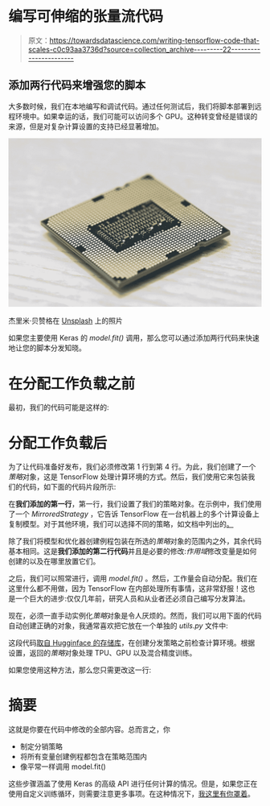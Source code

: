 # 编写可伸缩的张量流代码

> 原文：<https://towardsdatascience.com/writing-tensorflow-code-that-scales-c0c93aa3736d?source=collection_archive---------22----------------------->

## 添加两行代码来增强您的脚本

大多数时候，我们在本地编写和调试代码。通过任何测试后，我们将脚本部署到远程环境中。如果幸运的话，我们可能可以访问多个 GPU。这种转变曾经是错误的来源，但是对复杂计算设置的支持已经显著增加。

![](img/d6da96b64fcdec927cb27e8121c2da58.png)

杰里米·贝赞格在 [Unsplash](https://unsplash.com?utm_source=medium&utm_medium=referral) 上的照片

如果您主要使用 Keras 的 *model.fit()* 调用，那么您可以通过添加两行代码来快速地让您的脚本分发知晓。

# 在分配工作负载之前

最初，我们的代码可能是这样的:

# 分配工作负载后

为了让代码准备好发布，我们必须修改第 1 行到第 4 行。为此，我们创建了一个*策略*对象，这是 TensorFlow 处理计算环境的方式。然后，我们使用它来包装我们的代码，如下面的代码片段所示:

在**我们添加的第一行**，第一行，我们设置了我们的策略对象。在示例中，我们使用了一个 *MirroredStrategy* ，它告诉 TensorFlow 在一台机器上的多个计算设备上复制模型。对于其他环境，我们可以选择不同的策略，如文档中列出的[。](https://www.tensorflow.org/guide/distributed_training#types_of_strategies)

除了我们将模型和优化器创建例程包装在所选的*策略*对象的范围内之外，其余代码基本相同。这是**我们添加的第二行代码**并且是必要的修改:*作用域*修改变量是如何创建的以及在哪里放置它们。

之后，我们可以照常进行，调用 *model.fit()* 。然后，工作量会自动分配。我们在这里什么都不用做，因为 TensorFlow 在内部处理所有事情，这非常舒服！这也是一个巨大的进步:仅仅几年前，研究人员和从业者还必须自己编写分发算法。

现在，必须一直手动实例化*策略*对象是令人厌烦的。然而，我们可以用下面的代码自动创建正确的对象，我通常喜欢把它放在一个单独的 *utils.py* 文件中:

这段代码[取自 Hugginface 的存储库](https://github.com/huggingface/transformers/blob/1c06240e1b3477728129bb58e7b6c7734bb5074e/src/transformers/training_args_tf.py#L191)，在创建分发策略之前检查计算环境。根据设置，返回的*策略*对象处理 TPU、GPU 以及混合精度训练。

如果您使用这种方法，那么您只需更改这一行:

# 摘要

这就是你要在代码中修改的全部内容。总而言之，你

*   制定分销策略
*   将所有变量创建例程都包含在策略范围内
*   像平常一样调用 model.fit()

这些步骤涵盖了使用 Keras 的高级 API 进行任何计算的情况。但是，如果您正在使用自定义训练循环，则需要注意更多事项。在这种情况下，[我这里有你罩着](/a-template-for-custom-and-distributed-training-c24e17bd5d8d)。